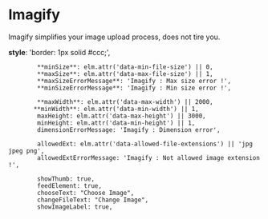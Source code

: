 # Imagify
Imagify simplifies your image upload process, does not tire you.

**style**: 'border: 1px solid #ccc;',

            **minSize**: elm.attr('data-min-file-size') || 0,
            **maxSize**: elm.attr('data-max-file-size') || 1,
            **maxSizeErrorMessage**: 'Imagify : Max size error !',
            **minSizeErrorMessage**: 'Imagify : Min size error !',

            **maxWidth**: elm.attr('data-max-width') || 2000,
           **minWidth**: elm.attr('data-min-width') || 1,
            maxHeight: elm.attr('data-max-height') || 3000,
            minHeight: elm.attr('data-min-height') || 1,
            dimensionErrorMessage: 'Imagify : Dimension error',

            allowedExt: elm.attr('data-allowed-file-extensions') || 'jpg jpeg png',
            allowedExtErrorMessage: 'Imagify : Not allowed image extension !',

            showThumb: true,
            feedElement: true,
            chooseText: "Choose Image",
            changeFileText: "Change Image",
            showImageLabel: true,
